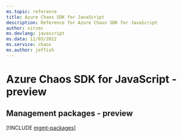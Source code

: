 ```yaml
---
ms.topic: reference
title: Azure Chaos SDK for JavaScript
description: Reference for Azure Chaos SDK for JavaScript
author: xirzec
ms.devlang: javascript
ms.data: 11/03/2022
ms.service: chaos
ms.author: jeffish
---
```

# Azure Chaos SDK for JavaScript - preview

## Management packages - preview
[!INCLUDE [mgmt-packages](chaos-mgmt-index.md)]